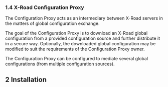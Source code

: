 ### 1.4 X-Road Configuration Proxy

The Configuration Proxy acts as an intermediary between X-Road servers in the matters of global configuration exchange.

The goal of the Configuration Proxy is to download an X-Road global configuration from a provided configuration source and further distribute it in a secure way. Optionally, the downloaded global configuration may be modified to suit the requirements of the Configuration Proxy owner.

The Configuration Proxy can be configured to mediate several global configurations (from multiple configuration sources).

## 2 Installation